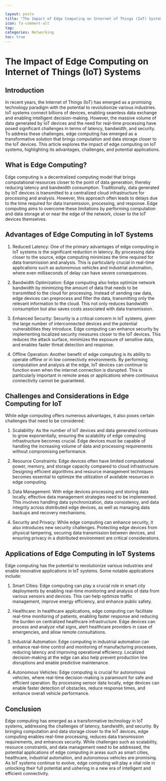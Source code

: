 ```yaml
---

layout: posts
title: "The Impact of Edge Computing on Internet of Things (IoT) Systems"
icon: fa-comment-alt
tag:      
categories: Networking
toc: true
---
```




# The Impact of Edge Computing on Internet of Things (IoT) Systems

## Introduction

In recent years, the Internet of Things (IoT) has emerged as a promising technology paradigm with the potential to revolutionize various industries. IoT systems connect billions of devices, enabling seamless data exchange and enabling intelligent decision-making. However, the massive volume of data generated by IoT devices and the need for real-time processing have posed significant challenges in terms of latency, bandwidth, and security. To address these challenges, edge computing has emerged as a transformative solution that brings computation and data storage closer to the IoT devices. This article explores the impact of edge computing on IoT systems, highlighting its advantages, challenges, and potential applications.

## What is Edge Computing?

Edge computing is a decentralized computing model that brings computational resources closer to the point of data generation, thereby reducing latency and bandwidth consumption. Traditionally, data generated by IoT devices is transmitted to a centralized cloud infrastructure for processing and analysis. However, this approach often leads to delays due to the time required for data transmission, processing, and response. Edge computing aims to overcome these limitations by performing computation and data storage at or near the edge of the network, closer to the IoT devices themselves.

## Advantages of Edge Computing in IoT Systems

1. Reduced Latency: One of the primary advantages of edge computing in IoT systems is the significant reduction in latency. By processing data closer to the source, edge computing minimizes the time required for data transmission and analysis. This is particularly crucial in real-time applications such as autonomous vehicles and industrial automation, where even milliseconds of delay can have severe consequences.

2. Bandwidth Optimization: Edge computing also helps optimize network bandwidth by minimizing the amount of data that needs to be transmitted to the cloud for processing. Instead of sending raw data, edge devices can preprocess and filter the data, transmitting only the relevant information to the cloud. This not only reduces bandwidth consumption but also saves costs associated with data transmission.

3. Enhanced Security: Security is a critical concern in IoT systems, given the large number of interconnected devices and the potential vulnerabilities they introduce. Edge computing can enhance security by implementing localized security measures closer to the IoT devices. This reduces the attack surface, minimizes the exposure of sensitive data, and enables faster threat detection and response.

4. Offline Operation: Another benefit of edge computing is its ability to operate offline or in low connectivity environments. By performing computation and analysis at the edge, IoT devices can continue to function even when the internet connection is disrupted. This is particularly important in remote areas or applications where continuous connectivity cannot be guaranteed.

## Challenges and Considerations in Edge Computing for IoT

While edge computing offers numerous advantages, it also poses certain challenges that need to be considered:

1. Scalability: As the number of IoT devices and data generated continues to grow exponentially, ensuring the scalability of edge computing infrastructure becomes crucial. Edge devices must be capable of handling the increasing volume of data and processing requirements without compromising performance.

2. Resource Constraints: Edge devices often have limited computational power, memory, and storage capacity compared to cloud infrastructure. Designing efficient algorithms and resource management techniques becomes essential to optimize the utilization of available resources in edge computing.

3. Data Management: With edge devices processing and storing data locally, effective data management strategies need to be implemented. This involves handling data synchronization, data consistency, and data integrity across distributed edge devices, as well as managing data backups and recovery mechanisms.

4. Security and Privacy: While edge computing can enhance security, it also introduces new security challenges. Protecting edge devices from physical tampering, securing data transmission between devices, and ensuring privacy in a distributed environment are critical considerations.

## Applications of Edge Computing in IoT Systems

Edge computing has the potential to revolutionize various industries and enable innovative applications in IoT systems. Some notable applications include:

1. Smart Cities: Edge computing can play a crucial role in smart city deployments by enabling real-time monitoring and analysis of data from various sensors and devices. This can help optimize traffic management, improve energy efficiency, and enhance public safety.

2. Healthcare: In healthcare applications, edge computing can facilitate real-time monitoring of patients, enabling faster response and reducing the burden on centralized healthcare infrastructure. Edge devices can process and analyze vital signs, alert healthcare providers in case of emergencies, and allow remote consultations.

3. Industrial Automation: Edge computing in industrial automation can enhance real-time control and monitoring of manufacturing processes, reducing latency and improving operational efficiency. Localized decision-making at the edge can also help prevent production line disruptions and enable predictive maintenance.

4. Autonomous Vehicles: Edge computing is crucial for autonomous vehicles, where real-time decision-making is paramount for safe and efficient operation. By processing sensor data locally, edge devices can enable faster detection of obstacles, reduce response times, and enhance overall vehicle performance.

## Conclusion

Edge computing has emerged as a transformative technology in IoT systems, addressing the challenges of latency, bandwidth, and security. By bringing computation and data storage closer to the IoT devices, edge computing enables real-time processing, reduces data transmission requirements, and enhances security. While challenges such as scalability, resource constraints, and data management need to be addressed, the potential applications of edge computing in areas such as smart cities, healthcare, industrial automation, and autonomous vehicles are promising. As IoT systems continue to evolve, edge computing will play a vital role in unlocking their full potential and ushering in a new era of intelligent and efficient connectivity.